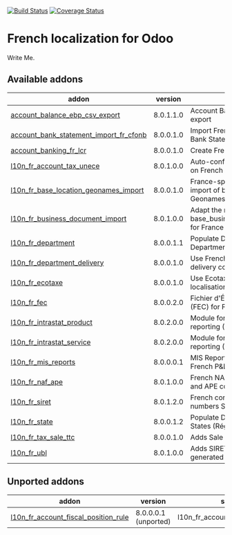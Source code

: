 [![Build Status](https://travis-ci.org/OCA/l10n-france.svg?branch=8.0)](https://travis-ci.org/OCA/l10n-france)
[![Coverage Status](https://coveralls.io/repos/OCA/l10n-france/badge.png?branch=8.0)](https://coveralls.io/r/OCA/l10n-france?branch=8.0)


French localization for Odoo
============================

Write Me. 

[//]: # (addons)

Available addons
----------------
addon | version | summary
--- | --- | ---
[account_balance_ebp_csv_export](account_balance_ebp_csv_export/) | 8.0.1.1.0 | Account Balance EBP CSV export
[account_bank_statement_import_fr_cfonb](account_bank_statement_import_fr_cfonb/) | 8.0.0.1.0 | Import French CFONB files as Bank Statements in Odoo
[account_banking_fr_lcr](account_banking_fr_lcr/) | 8.0.0.1.0 | Create French LCR CFONB files
[l10n_fr_account_tax_unece](l10n_fr_account_tax_unece/) | 8.0.1.0.0 | Auto-configure UNECE params on French taxes
[l10n_fr_base_location_geonames_import](l10n_fr_base_location_geonames_import/) | 8.0.0.1.0 | France-specific tuning for import of better zip entries from Geonames
[l10n_fr_business_document_import](l10n_fr_business_document_import/) | 8.0.1.0.0 | Adapt the module base_business_document_import for France
[l10n_fr_department](l10n_fr_department/) | 8.0.0.1.1 | Populate Database with French Departments (Départements)
[l10n_fr_department_delivery](l10n_fr_department_delivery/) | 8.0.0.1.0 | Use French Departments in delivery costs
[l10n_fr_ecotaxe](l10n_fr_ecotaxe/) | 8.0.0.1.0 | Use Ecotaxe in French localisation contexte
[l10n_fr_fec](l10n_fr_fec/) | 8.0.0.2.0 | Fichier d'Échange Informatisé (FEC) for France
[l10n_fr_intrastat_product](l10n_fr_intrastat_product/) | 8.0.2.0.0 | Module for Intrastat product reporting (DEB) for France
[l10n_fr_intrastat_service](l10n_fr_intrastat_service/) | 8.0.2.0.0 | Module for Intrastat service reporting (DES) for France
[l10n_fr_mis_reports](l10n_fr_mis_reports/) | 8.0.0.0.1 | MIS Report templates for the French P&L and Balance Sheets
[l10n_fr_naf_ape](l10n_fr_naf_ape/) | 8.0.1.0.0 | French NAF partner categories and APE code
[l10n_fr_siret](l10n_fr_siret/) | 8.0.1.2.0 | French company identity numbers SIRET/SIREN/NIC
[l10n_fr_state](l10n_fr_state/) | 8.0.0.1.2 | Populate Database with French States (Région)
[l10n_fr_tax_sale_ttc](l10n_fr_tax_sale_ttc/) | 8.0.0.1.0 | Adds Sale Tax TTC (all rates)
[l10n_fr_ubl](l10n_fr_ubl/) | 8.0.1.0.0 | Adds SIRET in UBL XML files generated by Odoo


Unported addons
---------------
addon | version | summary
--- | --- | ---
[l10n_fr_account_fiscal_position_rule](l10n_fr_account_fiscal_position_rule/) | 8.0.0.0.1 (unported) | l10n_fr_account_fiscal_position_rule

[//]: # (end addons)
